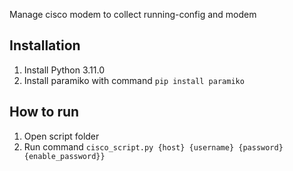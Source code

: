 Manage cisco modem to collect running-config and modem

## Installation
1. Install Python 3.11.0
2. Install paramiko with command ```pip install paramiko```

## How to run
1. Open script folder
2. Run command ```cisco_script.py {host} {username} {password} {enable_password}}```
